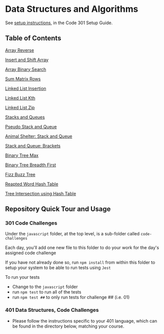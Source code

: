 # Data Structures and Algorithms

See [setup instructions](https://codefellows.github.io/setup-guide/code-301/2-code-challenges), in the Code 301 Setup Guide.

## Table of Contents

[Array Reverse](python/docs/array-reverse/README.md)

[Insert and Shift Array](python/docs/array-reverse/README.md)

[Array Binary Search](python/docs/array-binary-search/README.md)

[Sum Matrix Rows](python/docs/matrix-sum/README.md)

[Linked List Insertion](python/docs/linked_list_insertions/README.md)

[Linked List Kth](python/docs/linked_list_kth/README.md)

[Linked List Zip](python/docs/linked_list_zip/README.md)

[Stacks and Queues](python/docs/stack_and_queue/README.md)

[Pseudo Stack and Queue](python/docs/stack_queue_pseudo/README.md)

[Animal Shelter: Stack and Queue](python/docs/stack_queue_animal_shelter/README.md)

[Stack and Queue: Brackets](python/docs/stack_queue_brackets/README.md)

[Binary Tree Max](python/docs/tree_max/README.md)

[Binary Tree Breadth First](python/docs/tree_breadth_first/README.md)

[Fizz Buzz Tree](python/docs/tree_fizz_buzz/README.md)

[Reapted Word Hash Table](python/docs/hashtable_left_join/README.md)

[Tree Intersection using Hash Table](python/docs/tree_intersection/README.md)

## Repository Quick Tour and Usage

### 301 Code Challenges

Under the `javascript` folder, at the top level, is a sub-folder called `code-challenges`

Each day, you'll add one new file to this folder to do your work for the day's assigned code challenge

If you have not already done so, run `npm install` from within this folder to setup your system to be able to run tests using `Jest`

To run your tests

- Change to the `javascript` folder
- run `npm test` to run all of the tests
- run `npm test ##` to only run tests for challenge ## (i.e. 01)

### 401 Data Structures, Code Challenges

- Please follow the instructions specific to your 401 language, which can be found in the directory below, matching your course.
